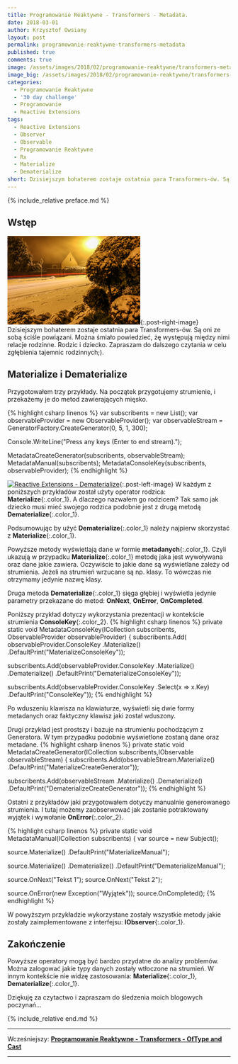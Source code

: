 ```yaml
---
title: Programowanie Reaktywne - Transformers - Metadata.
date: 2018-03-01
author: Krzysztof Owsiany
layout: post
permalink: programowanie-reaktywne-transformers-metadata
published: true
comments: true        
image: /assets/images/2018/02/programowanie-reaktywne/transformers-metadata/post.jpg
image_big: /assets/images/2018/02/programowanie-reaktywne/transformers-metadata/post-big.jpg
categories:
  - Programowanie Reaktywne
  - '30 day challenge'
  - Programowanie
  - Reactive Extensions
tags:
  - Reactive Extensions
  - Observer
  - Observable
  - Programowanie Reaktywne
  - Rx
  - Materialize
  - Dematerialize
short: Dzisiejszym bohaterem zostaje ostatnia para Transformers-ów. Są oni ze sobą ściśle powiązani. Można śmiało powiedzieć, żę występują między nimi relacje rodzinne. Rodzic i dziecko. Zapraszam do dalszego czytania w celu zgłębienia tajemnic rodzinnych;).
---
```

{% include_relative preface.md %}

## Wstęp
[![Reactive Extensions - Materialize][post]][post-big]{:.post-right-image}
Dzisiejszym bohaterem zostaje ostatnia para Transformers-ów. 
Są oni ze sobą ściśle powiązani. Można śmiało powiedzieć, żę występują między nimi relacje rodzinne. Rodzic i dziecko.
Zapraszam do dalszego czytania w celu zgłębienia tajemnic rodzinnych;).

## Materialize i Dematerialize
Przygotowałem trzy przykłady. Na początek przygotujemy strumienie, i przekażemy je do metod zawierających mięsko.

{% highlight csharp linenos %}
var subscribents = new List<IDisposable>();
var observableProvider = new ObservableProvider();
var observableStream = GeneratorFactory.CreateGenerator(0, 5, 1, 300);

Console.WriteLine("Press any keys (Enter to end stream).");

MetadataCreateGenerator(subscribents, observableStream);
MetadataManual(subscribents);
MetadataConsoleKey(subscribents, observableProvider);
{% endhighlight %}

[![Reactive Extensions - Dematerialize][image1]][image1-big]{:.post-left-image}
W każdym z poniższych przykładów został użyty operator rodzica: **Materialize**{:.color_1}. A dlaczego nazwałem go rodzicem? 
Tak samo jak dziecko musi mieć swojego rodzica podobnie jest z drugą metodą **Dematerialize**{:.color_1}.

Podsumowując by użyć **Dematerialize**{:.color_1} należy najpierw skorzystać z **Materialize**{:.color_1}.

Powyższe metody wyświetlają dane w formie **metadanych**{:.color_1}. Czyli ukazują w przypadku **Materialize**{:.color_1} metodę jaka jest wywoływana oraz dane jakie zawiera. Oczywiście to jakie dane są wyświetlane zależy od strumienia. Jeżeli na strumień wrzucane są np. klasy. To wówczas nie otrzymamy jedynie nazwę klasy.

Druga metoda **Dematerialize**{:.color_1} sięga głębiej i wyświetla jedynie parametry przekazane do metod: **OnNext**, **OnError**, **OnCompleted**.

Poniższy przykład dotyczy wykorzystania prezentacji w kontekście strumienia **ConsoleKey**{:.color_2}.
{% highlight csharp linenos %}
private static void MetadataConsoleKey(ICollection<IDisposable> subscribents, ObservableProvider observableProvider)
{
  subscribents.Add(
    observableProvider.ConsoleKey
      .Materialize()
      .DefaultPrint("MaterializeConsoleKey"));

  subscribents.Add(observableProvider.ConsoleKey
    .Materialize()
    .Dematerialize()
    .DefaultPrint("DematerializeConsoleKey"));

  subscribents.Add(observableProvider.ConsoleKey
    .Select(x => x.Key)
    .DefaultPrint("ConsoleKey"));
{% endhighlight %}

Po wduszeniu klawisza na klawiaturze, wyświetli się dwie formy metadanych oraz faktyczny klawisz jaki został wduszony.

Drugi przykład jest prostszy i bazuje na strumieniu pochodzącym z Generatora. 
W tym przypadku podobnie wyświetlone zostaną dane oraz metadane.
{% highlight csharp linenos %}
private static void MetadataCreateGenerator(ICollection<IDisposable> subscribents,IObservable<int> observableStream)
{
  subscribents.Add(observableStream.Materialize()
    .DefaultPrint("MaterializeCreateGenerator"));

  subscribents.Add(observableStream
    .Materialize()
    .Dematerialize()
    .DefaultPrint("DematerializeCreateGenerator"));
{% endhighlight %}

Ostatni z przykładów jaki przygotowałem dotyczy manualnie generowanego strumienia. 
I tutaj możemy zaobserwować jak zostanie potraktowany wyjątek i wywołanie **OnError**{:.color_2}.

{% highlight csharp linenos %}
private static void MetadataManual(ICollection<IDisposable> subscribents)
{
  var source = new Subject<string>();

  source.Materialize()
    .DefaultPrint("MaterializeManual");

  source.Materialize()
    .Dematerialize()
    .DefaultPrint("DematerializeManual");

  source.OnNext("Tekst 1");
  source.OnNext("Tekst 2");

  source.OnError(new Exception("Wyjątek"));
  source.OnCompleted();
{% endhighlight %}

W powyższym przykładzie wykorzystane zostały wszystkie metody jakie zostały zaimplementowane z interfejsu: **IObserver**{:.color_1}.

## Zakończenie
Powyższe operatory mogą być bardzo przydatne do analizy problemów. Można zalogować jakie typy danych zostały wtłoczone na strumień. 
W innym kontekście nie widzę zastosowania: **Materialize**{:.color_1}, **Dematerialize**{:.color_1}.

Dziękuję za czytactwo i zapraszam do śledzenia moich blogowych poczynań...

{% include_relative end.md %}

------
Wcześniejszy: **[Programowanie Reaktywne - Transformers - OfType and Cast][previous]**

<!--Następny: **[Programowanie Reaktywne - Kombinatorzy - Start With][next]**-->

------
[previous]: {{site.url}}/programowanie-reaktywne-transformers-of-type-and-cast
[next]: {{site.url}}/programowanie-reaktywne-kombinatorzy-concat

[post]: /assets/images/2018/02/programowanie-reaktywne/transformers-metadata/post.jpg
[post-big]: /assets/images/2018/02/programowanie-reaktywne/transformers-metadata/post-big.jpg

[image1]: /assets/images/2018/02/programowanie-reaktywne/transformers-metadata/image1.jpg
[image1-big]: /assets/images/2018/02/programowanie-reaktywne/transformers-metadata/image1-big.jpg